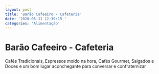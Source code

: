```yaml
---
layout: post
title: 'Barão Cafeeiro - Cafeteria'
date: '2020-05-11 12:39:15 '
categories: 'Alimentação'
---
```


# Barão Cafeeiro - Cafeteria

Cafés Tradicionais, Espressos moído na hora, Cafés Gourmet, Salgados e Doces e um bom lugar aconchegante para conversar e confraternizar
